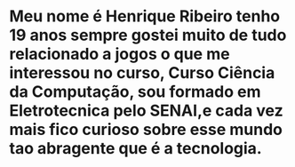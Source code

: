 <!DOCTYPE html>
<html lang="pt-br">
<head>
    <meta charset="UTF-8">
    <meta name="viewport" content="width=device-width, initial-scale=1.0">
    <meta http-equiv="X-UA-Compatible" content="ie=edge">
    <title>Meu primeiro site no GitHub Pages</title>
</head>
<body>
    <h1>Meu nome é Henrique Ribeiro tenho 19 anos sempre gostei muito de tudo relacionado a jogos o que me interessou no curso, Curso Ciência da Computação, sou formado em Eletrotecnica pelo SENAI,e cada vez mais fico curioso sobre esse mundo tao abragente que é a tecnologia.</h1>
</body>
</html>
